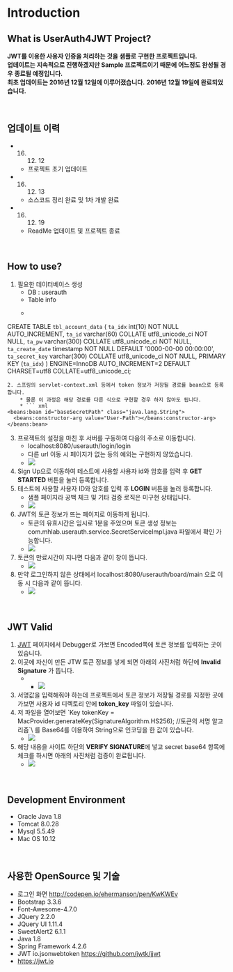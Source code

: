 # Introduction


## What is UserAuth4JWT Project?

**JWT를 이용한 사용자 인증을 처리하는 것을 샘플로 구현한 프로젝트입니다.**  
**업데이트는 지속적으로 진행하겠지만 Sample 프로젝트이기 때문에 어느정도 완성될 경우 종료될 예정입니다.**  
**최초 업데이트는 2016년 12월 12일에 이루어졌습니다.**
**2016년 12월 19일에 완료되었습니다.**

<br>

## 업데이트 이력 
* 16. 12. 12
	* 프로젝트 초기 업데이트 
* 16. 12. 13
	* 소스코드 정리 완료 및 1차 개발 완료
* 16. 12. 19
	* ReadMe 업데이트 및 프로젝트 종료

<br>

## How to use?

1. 필요한 데이터베이스 생성 
	* DB : userauth
	* Table info 
	* ``` sql
CREATE TABLE `tbl_account_data` (
  `ta_idx` int(10) NOT NULL AUTO_INCREMENT,
  `ta_id` varchar(60) COLLATE utf8_unicode_ci NOT NULL,
  `ta_pw` varchar(300) COLLATE utf8_unicode_ci NOT NULL,
  `ta_create_date` timestamp NOT NULL DEFAULT '0000-00-00 00:00:00',
  `ta_secret_key` varchar(300) COLLATE utf8_unicode_ci NOT NULL,
  PRIMARY KEY (`ta_idx`)
) ENGINE=InnoDB AUTO_INCREMENT=2 DEFAULT CHARSET=utf8 COLLATE=utf8_unicode_ci;
```
2. 스프링의 servlet-context.xml 등에서 token 정보가 저장될 경로를 bean으로 등록합니다.
	* 물론 이 과정은 해당 경로를 다른 식으로 구현할 경우 하지 않아도 됩니다.
	* ``` xml
<beans:bean id="baseSecretPath" class="java.lang.String">
  <beans:constructor-arg value="User-Path"></beans:constructor-arg>
</beans:bean>
```
3. 프로젝트의 설정을 마친 후 서버를 구동하여 다음의 주소로 이동합니다.
	* localhost:8080/userauth/login/login
	* 다른 url 이동 시 페이지가 없는 등의 예외는 구현하지 않았습니다.
	* ![](https://github.com/elfinlas/UserAuth4JWT/blob/master/img/login01.png?raw=true)
4. Sign Up으로 이동하여 테스트에 사용할 사용자 id와 암호를 입력 후 <b>GET STARTED</b> 버튼을 눌러 등록합니다.
5. 테스트에 사용할 사용자 ID와 암호를 입력 후 <b>LOGIN</b> 버튼을 눌러 등록합니다.
	* 샘플 페이지라 공백 체크 및 기타 검증 로직은 미구현 상태입니다.
	* ![](https://github.com/elfinlas/UserAuth4JWT/blob/master/img/login02.png?raw=true)
6. JWT의 토큰 정보가 뜨는 페이지로 이동하게 됩니다.
	* 토큰의 유효시간은 임시로 1분을 주었으며 토큰 생성 정보는 com.mhlab.userauth.service.SecretServiceImpl.java 파일에서 확인 가능합니다.
	* ![](https://github.com/elfinlas/UserAuth4JWT/blob/master/img/jwt01.png?raw=true)
7. 토큰의 만료시간이 지나면 다음과 같이 창이 뜹니다.
	* ![](https://github.com/elfinlas/UserAuth4JWT/blob/master/img/jtw02.png?raw=true)
8. 만약 로그인하지 않은 상태에서 localhost:8080/userauth/board/main 으로 이동 시 다음과 같이 뜹니다.
	* ![](https://github.com/elfinlas/UserAuth4JWT/blob/master/img/nologin.png?raw=true)
	
<br>

## JWT Valid

1. [JWT](https://jwt.io) 페이지에서 Debugger로 가보면 Encoded쪽에 토큰 정보를 입력하는 곳이 있습니다.
2. 이곳에 자신이 만든 JTW 토큰 정보를 넣게 되면 아래의 사진처럼 하단에 <b>Invalid Signature</b> 가 뜹니다.
	* * ![](https://github.com/elfinlas/UserAuth4JWT/blob/master/img/jwt_valid01.png?raw=true)
3. 서명값을 입력해줘야 하는데 프로젝트에서 토큰 정보가 저장될 경로를 지정한 곳에 가보면 사용자 id 디렉토리 안에 <b>token_key</b> 파일이 있습니다.
4. 저 파일을 열어보면 \`Key tokenKey = MacProvider.generateKey(SignatureAlgorithm.HS256); //토큰의 서명 알고리즘`\ 를 Base64를 이용하여 String으로 인코딩을 한 값이 있습니다.
	* ![](https://github.com/elfinlas/UserAuth4JWT/blob/master/img/tokenkey.png?raw=true)
5. 해당 내용을 사이트 하단의 <b>VERIFY SIGNATURE</b>에 넣고 secret base64 항목에 체크를 하시면 아래의 사진처럼 검증이 완료됩니다.
	* ![](https://github.com/elfinlas/UserAuth4JWT/blob/master/img/jwt_valid02.png?raw=true)

<br>
	
## Development Environment

* Oracle Java 1.8
* Tomcat 8.0.28
* Mysql 5.5.49
* Mac OS 10.12

<br>

## 사용한 OpenSource 및 기술

* 로그인 화면 <http://codepen.io/ehermanson/pen/KwKWEv>
* Bootstrap 3.3.6
* Font-Awesome-4.7.0
* JQuery 2.2.0
* JQuery UI 1.11.4
* SweetAlert2 6.1.1
* Java 1.8
* Spring Framework 4.2.6
* JWT io.jsonwebtoken <https://github.com/jwtk/jjwt>
* https://jwt.io
